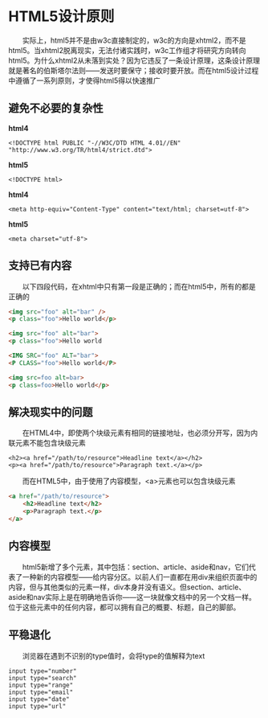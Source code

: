 # HTML5设计原则  

&emsp;&emsp;实际上，html5并不是由w3c直接制定的，w3c的方向是xhtml2，而不是html5。当xhtml2脱离现实，无法付诸实践时，w3c工作组才将研究方向转向html5。为什么xhtml2从未落到实处？因为它违反了一条设计原理，这条设计原理就是著名的伯斯塔尔法则——发送时要保守；接收时要开放。而在html5设计过程中遵循了一系列原则，才使得html5得以快速推广  

## 避免不必要的复杂性  

**html4**  
```
<!DOCTYPE html PUBLIC "-//W3C/DTD HTML 4.01//EN" "http://www.w3.org/TR/html4/strict.dtd">
```

**html5**  
```
<!DOCTYPE html>
```

**html4**  
```
<meta http-equiv="Content-Type" content="text/html; charset=utf-8">
```

**html5**
```
<meta charset="utf-8">
```

## 支持已有内容
&emsp;&emsp;以下四段代码，在xhtml中只有第一段是正确的；而在html5中，所有的都是正确的 
```html
<img src="foo" alt="bar" />
<p class="foo">Hello world</p>

<img src="foo" alt="bar">
<p class="foo">Hello world

<IMG SRC="foo" ALT="bar">
<P CLASS="foo">Hello world</P>

<img src=foo alt=bar>
<p class=foo>Hello world</p>
```

## 解决现实中的问题  
&emsp;&emsp;在HTML4中，即使两个块级元素有相同的链接地址，也必须分开写，因为内联元素不能包含块级元素  
```
<h2><a href="/path/to/resource">Headline text</a></h2>
<p><a href="/path/to/resource">Paragraph text.</a></p>
```

&emsp;&emsp;而在HTML5中，由于使用了内容模型，\<a\>元素也可以包含块级元素  
``` html
<a href="/path/to/resource">
    <h2>Headline text</h2>
    <p>Paragraph text.</p>
</a>
```

## 内容模型  
&emsp;&emsp;html5新增了多个元素，其中包括：section、article、aside和nav，它们代表了一种新的内容模型——给内容分区。以前人们一直都在用div来组织页面中的内容，但与其他类似的元素一样，div本身并没有语义。但section、article、aside和nav实际上是在明确地告诉你——这一块就像文档中的另一个文档一样。位于这些元素中的任何内容，都可以拥有自己的概要、标题，自己的脚部。  

## 平稳退化  
&emsp;&emsp;浏览器在遇到不识别的type值时，会将type的值解释为text  
```
input type="number"
input type="search"
input type="range"
input type="email"
input type="date"
input type="url"
```